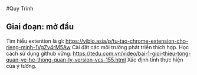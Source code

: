 #Quy Trình
## Giai đoạn: mở đầu
Tìm hiểu extention là gì: https://viblo.asia/p/tu-tao-chrome-extension-cho-rieng-minh-1VgZv4rM5Aw
Cài đặt các môi trường phát triển thích hợp.
Học cách sử dụng github vững: https://tedu.com.vn/video/bai-1-gioi-thieu-tong-quan-ve-he-thong-quan-ly-version-vcs-155.html
Xác định tính thực hiện của ý tưởng.
 
